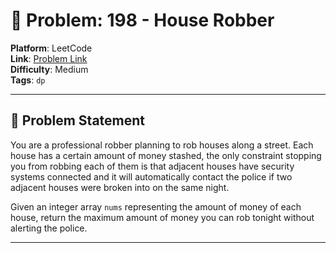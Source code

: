 # 🧩 Problem: 198 - House Robber

**Platform**: LeetCode \
**Link**: [Problem Link](https://leetcode.com/problems/house-robber/description/) \
**Difficulty**: Medium \
**Tags**: `dp`

---

## 📄 Problem Statement

You are a professional robber planning to rob houses along a street. Each house has a certain amount of money stashed, the only constraint stopping you from robbing each of them is that adjacent houses have security systems connected and it will automatically contact the police if two adjacent houses were broken into on the same night.

Given an integer array `nums` representing the amount of money of each house, return the maximum amount of money you can rob tonight without alerting the police.

---
